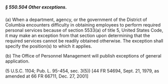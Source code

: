 ##### § 550.504 Other exceptions. #####

(a) When a department, agency, or the government of the District of Columbia encounters difficulty in obtaining employees to perform required personal services because of section 5533(a) of title 5, United States Code, it may make an exception from that section upon determining that the required services cannot be readily obtained otherwise. The exception shall specify the position(s) to which it applies.

(b) The Office of Personnel Management will publish exceptions of general application.

(5 U.S.C. 1104; Pub. L. 95-454, sec. 3(5)) [44 FR 54694, Sept. 21, 1979, as amended at 66 FR 66711, Dec. 27, 2001]